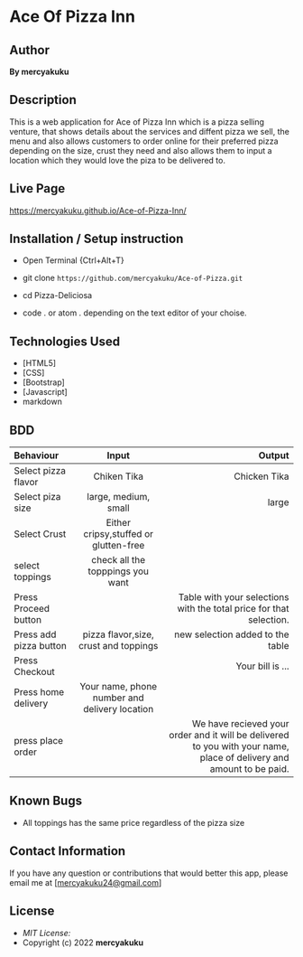 # Ace Of Pizza Inn
## Author
**By mercyakuku**

## Description

This is a web application for Ace of Pizza Inn which is a pizza selling venture, that shows details about the services and diffent pizza we sell, the menu and also allows customers to order online for their preferred pizza depending on the size, crust they need and also allows them to input a location which they would love the piza to be delivered to. 


## Live Page 
https://mercyakuku.github.io/Ace-of-Pizza-Inn/


## Installation / Setup instruction
* Open Terminal {Ctrl+Alt+T}

* git clone ```https://github.com/mercyakuku/Ace-of-Pizza.git```

* cd Pizza-Deliciosa

* code . or atom . depending on the text editor of your choise.

## Technologies Used

* [HTML5]
* [CSS]
* [Bootstrap]
* [Javascript]
* markdown


## BDD
| Behaviour      | Input        | Output       |
| :------------- | :----------: | -----------: |
|  Select pizza flavor  |   Chiken Tika |   Chicken Tika   |
| Select piza size  | large, medium, small |  large  |
| Select Crust   |  Either cripsy,stuffed or glutten-free  |     |
| select toppings  |  check all the topppings you want     |     |
| Press Proceed button |     | Table with your selections with the total price for that selection.|
| Press add pizza button | pizza flavor,size, crust and toppings   | new selection added to the table|
| Press Checkout |     | Your bill is ...  |
| Press home delivery | Your name, phone number and delivery location     |  |
| press place order| | We have recieved your order and it will be delivered to you with your name, place of delivery and amount to be paid.|

## Known Bugs

* All toppings has the same price regardless of the pizza size

## Contact Information 

If you have any question or contributions that would better this app, please email me at [mercyakuku24@gmail.com]

## License
* *MIT License:*
* Copyright (c) 2022 **mercyakuku**

